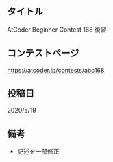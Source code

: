 ## タイトル

AtCoder Beginner Contest 168 復習

## コンテストページ

https://atcoder.jp/contests/abc168

## 投稿日

2020/5/19

## 備考

- 記述を一部修正
